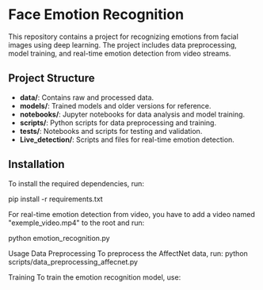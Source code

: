 # Face Emotion Recognition

This repository contains a project for recognizing emotions from facial images using deep learning. The project includes data preprocessing, model training, and real-time emotion detection from video streams.

## Project Structure

- **data/**: Contains raw and processed data.
- **models/**: Trained models and older versions for reference.
- **notebooks/**: Jupyter notebooks for data analysis and model training.
- **scripts/**: Python scripts for data preprocessing and training.
- **tests/**: Notebooks and scripts for testing and validation.
- **Live_detection/**: Scripts and files for real-time emotion detection.

## Installation

To install the required dependencies, run:


pip install -r requirements.txt

For real-time emotion detection from video, you have to add a video named "exemple_video.mp4" to the root and run:

python emotion_recognition.py

Usage
Data Preprocessing
To preprocess the AffectNet data, run:
python scripts/data_preprocessing_affecnet.py

Training
To train the emotion recognition model, use: